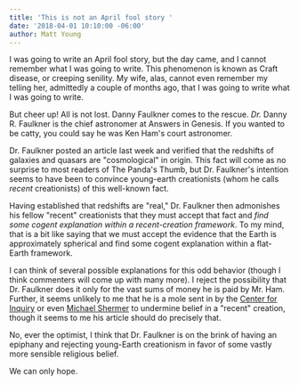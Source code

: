 ```yaml
---
title: 'This is not an April fool story '
date: '2018-04-01 10:10:00 -06:00'
author: Matt Young
---
```


I was going to write an April fool story, but the day came, and I cannot remember what I was going to write. This phenomenon is known as Craft disease, or creeping senility. My wife, alas, cannot even remember my telling her, admittedly a couple of months ago, that I was going to write what I was going to write.

But cheer up! All is not lost. Danny Faulkner comes to the rescue. <i>Dr.</i> Danny R. Faulkner is the chief astronomer at Answers in Genesis. If you wanted to be catty, you could say he was Ken Ham's court astronomer.

Dr. Faulkner posted an article last week and verified that the redshifts of galaxies and quasars are "cosmological" in origin. This fact will come as no surprise to most readers of The Panda's Thumb, but Dr. Faulkner's intention seems to have been to convince young-earth creationists (whom he calls <i>recent</i> creationists) of this well-known fact.

Having established that redshifts are "real," Dr. Faulkner then admonishes his fellow "recent" creationists that they must accept that fact and <i>find some cogent explanation within a recent-creation framework</i>. To my mind, that is a bit like saying that we must accept the evidence that the Earth is approximately spherical and find some cogent explanation within a flat-Earth framework.

I can think of several possible explanations for this odd behavior (though I think commenters will come up with many more). I reject the possibility that Dr. Faulkner does it only for the vast sums of money he is paid by Mr. Ham. Further, it seems unlikely to me that he is a mole sent in by the <a href="https://www.centerforinquiry.net/about">Center for Inquiry</a> or even <a href="https://www.skeptic.com/about_us/meet_michael_shermer/">Michael Shermer</a> to undermine belief in a "recent" creation, though it seems to me his article should do precisely that.

No, ever the optimist, I think that Dr. Faulkner is on the brink of having an epiphany and rejecting young-Earth creationism in favor of some vastly more sensible religious belief.

We can only hope.

